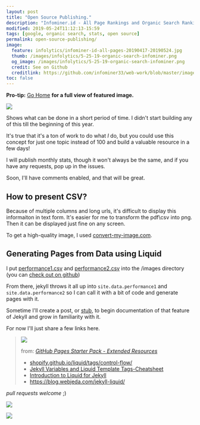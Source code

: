 ```yaml
---
layout: post
title: "Open Source Publishing."
description: "Infominer.id - All Page Rankings and Organic Search Rankings"
modified: 2019-05-24T11:12:13-15:59
tags: [google, organic search, stats, open source]
permalink: open-source-publishing/
image:
  feature: infolytics/infominer-id-all-pages-20190417-20190524.jpg
  thumb: /images/infolytics/5-25-19-organic-search-infominer.png
  og_image: /images/infolytics/5-25-19-organic-search-infominer.png
  credit: See on Github
  creditlink: https://github.com/infominer33/web-work/blob/master/images/infolytics/Analytics-All-Web-Site-Data-Pages-20190417-20190524.pdf
toc: false
---
```


**Pro-tip:** [Go Home](https://infominer.id/web-work) **for a full view of featured image.**

<div class="pull-left"><img src="https://infominer.id/web-work/images/infolytics/record-monthly.png"/></div>

Shows what can be done in a short period of time.  I didn't start building any of this till the beginning of this year. 

It's true that it's a ton of work to do what *I* do, but you could use this concept for just one topic instead of 100 and build a valuable resource in a few days!

I will publish monthly stats, though it won't always be the same, and if you have any requests, pop up in the issues.

Soon, I'll have comments enabled, and that will be great. 

## How to present CSV?

Because of multiple columns and long urls, it's difficult to display this informaiton in text form. It's easier for me to transform the pdf\csv into png. Then it can be displayed just fine on any screen. 

To get a high-quality image, I used [convert-my-image.com](http://convert-my-image.com/).

## Generating Pages from Data using Liquid

I put [performance1.csv](https://infominer.id/web-work/images/infolytics/performance1.csv) and [performance2.csv](https://infominer.id/web-work/images/infolytics/performance1.csv) into the /images directory (you can [check out on github](https://github.com/infominer33/web-work/tree/master/images/infolytics))

From there, jekyll throws it all up into `site.data.performance1` and `site.data.performance2` so I can call it with a bit of code and generate pages with it. 

Sometime I'll create a post, or [stub](https://infominer.id/webwork/tags/#stub), to begin documentation of that feature of Jekyll and grow in familiarity with it.

For now I'll just share a few links here.

><img src="https://i.imgur.com/jMtd9WR.png"/>
>
>from: [*GitHub Pages Starter Pack - Extended Resources*](/github-pages-starter-pack/)
>
>* [shopify.github.io/liquid/tags/control-flow/](http://shopify.github.io/liquid/tags/control-flow/)
>* <a href="https://simpleit.rocks/ruby/jekyll/templates/jekyll-variables-and-liquid-template-tags-cheatsheet/" target="_blank">Jekyll Variables and Liquid Template Tags-Cheatsheet</a>
>* <a href="https://learn.cloudcannon.com/jekyll/introduction-to-liquid/" target="_blank">Introduction to Liquid for Jekyll</a>
>* <a href="https://blog.webjeda.com/jekyll-liquid/" target="_blank">https://blog.webjeda.com/jekyll-liquid/</a>



*pull requests welcome* ;)
  
![](https://infominer.id/web-work/images/infolytics/5-25-19-organic-search-infominer.png)


[![](https://infominer.id/web-work/images/infolytics/5-24-19-organic-search-infominer.png)](https://infominer.id/web-work/images/infolytics/infominer-id-Performance-2019-05-24.csv)